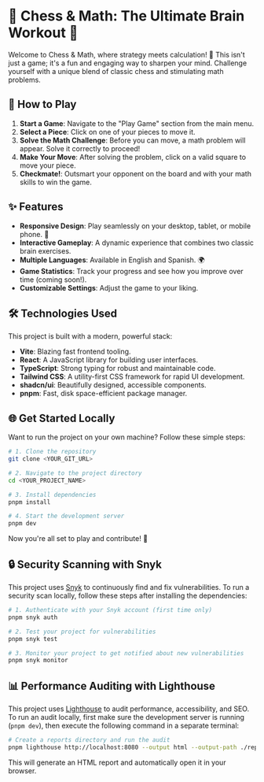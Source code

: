 
# 👑 Chess & Math: The Ultimate Brain Workout 👑

Welcome to Chess & Math, where strategy meets calculation! 🧠 This isn't just a game; it's a fun and engaging way to sharpen your mind. Challenge yourself with a unique blend of classic chess and stimulating math problems.

## 🚀 How to Play

1.  **Start a Game**: Navigate to the "Play Game" section from the main menu.
2.  **Select a Piece**: Click on one of your pieces to move it.
3.  **Solve the Math Challenge**: Before you can move, a math problem will appear. Solve it correctly to proceed!
4.  **Make Your Move**: After solving the problem, click on a valid square to move your piece.
5.  **Checkmate!**: Outsmart your opponent on the board and with your math skills to win the game.

## ✨ Features

-   **Responsive Design**: Play seamlessly on your desktop, tablet, or mobile phone. 📱
-   **Interactive Gameplay**: A dynamic experience that combines two classic brain exercises.
-   **Multiple Languages**: Available in English and Spanish. 🌍
-   **Game Statistics**: Track your progress and see how you improve over time (coming soon!).
-   **Customizable Settings**: Adjust the game to your liking.

## 🛠️ Technologies Used

This project is built with a modern, powerful stack:

-   **Vite**: Blazing fast frontend tooling.
-   **React**: A JavaScript library for building user interfaces.
-   **TypeScript**: Strong typing for robust and maintainable code.
-   **Tailwind CSS**: A utility-first CSS framework for rapid UI development.
-   **shadcn/ui**: Beautifully designed, accessible components.
-   **pnpm**: Fast, disk space-efficient package manager.

## 🌐 Get Started Locally

Want to run the project on your own machine? Follow these simple steps:

```sh
# 1. Clone the repository
git clone <YOUR_GIT_URL>

# 2. Navigate to the project directory
cd <YOUR_PROJECT_NAME>

# 3. Install dependencies
pnpm install

# 4. Start the development server
pnpm dev
```

Now you're all set to play and contribute! 🎉

## 🔒 Security Scanning with Snyk

This project uses [Snyk](https://snyk.io/) to continuously find and fix vulnerabilities. To run a security scan locally, follow these steps after installing the dependencies:

```sh
# 1. Authenticate with your Snyk account (first time only)
pnpm snyk auth

# 2. Test your project for vulnerabilities
pnpm snyk test

# 3. Monitor your project to get notified about new vulnerabilities
pnpm snyk monitor
```

## 📊 Performance Auditing with Lighthouse

This project uses [Lighthouse](https://developer.chrome.com/docs/lighthouse/) to audit performance, accessibility, and SEO. To run an audit locally, first make sure the development server is running (`pnpm dev`), then execute the following command in a separate terminal:

```sh
# Create a reports directory and run the audit
pnpm lighthouse http://localhost:8080 --output html --output-path ./reports/lighthouse.html --view
```

This will generate an HTML report and automatically open it in your browser.
